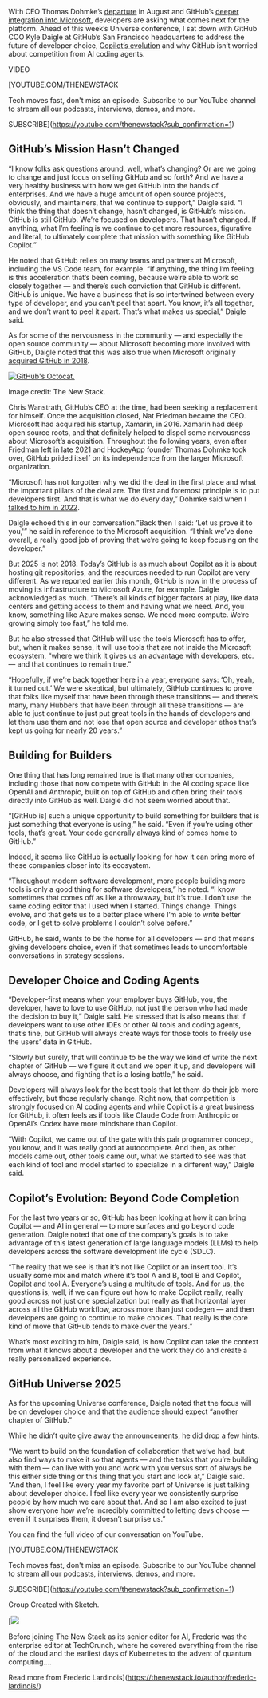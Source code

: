 With CEO Thomas Dohmke’s [departure](https://thenewstack.io/github-loses-its-ceo-and-independence/) in August and GitHub’s [deeper integration into Microsoft](https://thenewstack.io/github-will-prioritize-migrating-to-azure-over-feature-development/), developers are asking what comes next for the platform. Ahead of this week’s Universe conference, I sat down with GitHub COO Kyle Daigle at GitHub’s San Francisco headquarters to address the future of developer choice, [Copilot’s evolution](https://thenewstack.io/github-copilot-wants-to-become-your-peer-programmer/) and why GitHub isn’t worried about competition from AI coding agents.

VIDEO

[YOUTUBE.COM/THENEWSTACK

Tech moves fast, don't miss an episode. Subscribe to our YouTube
channel to stream all our podcasts, interviews, demos, and more.

SUBSCRIBE](https://youtube.com/thenewstack?sub_confirmation=1)

## GitHub’s Mission Hasn’t Changed

“I know folks ask questions around, well, what’s changing? Or are we going to change and just focus on selling GitHub and so forth? And we have a very healthy business with how we get GitHub into the hands of enterprises. And we have a huge amount of open source projects, obviously, and maintainers, that we continue to support,” Daigle said. “I think the thing that doesn’t change, hasn’t changed, is GitHub’s mission. GitHub is still GitHub. We’re focused on developers. That hasn’t changed. If anything, what I’m feeling is we continue to get more resources, figurative and literal, to ultimately complete that mission with something like GitHub Copilot.”

He noted that GitHub relies on many teams and partners at Microsoft, including the VS Code team, for example. “If anything, the thing I’m feeling is this acceleration that’s been coming, because we’re able to work so closely together — and there’s such conviction that GitHub is different. GitHub is unique. We have a business that is so intertwined between every type of developer, and you can’t peel that apart. You know, it’s all together, and we don’t want to peel it apart. That’s what makes us special,” Daigle said.

As for some of the nervousness in the community — and especially the open source community — about Microsoft becoming more involved with GitHub, Daigle noted that this was also true when Microsoft originally [acquired GitHub in 2018](https://news.microsoft.com/source/2018/06/04/microsoft-to-acquire-github-for-7-5-billion/).

[![GitHub's Octocat.](https://cdn.thenewstack.io/media/2025/10/8760877d-img_2684-scaled.jpg)](https://cdn.thenewstack.io/media/2025/10/8760877d-img_2684-scaled.jpg)

Image credit: The New Stack.

Chris Wanstrath, GitHub’s CEO at the time, had been seeking a replacement for himself. Once the acquisition closed, Nat Friedman became the CEO. Microsoft had acquired his startup, Xamarin, in 2016. Xamarin had deep open source roots, and that definitely helped to dispel some nervousness about Microsoft’s acquisition. Throughout the following years, even after Friedman left in late 2021 and HockeyApp founder Thomas Dohmke took over, GitHub prided itself on its independence from the larger Microsoft organization.

“Microsoft has not forgotten why we did the deal in the first place and what the important pillars of the deal are. The first and foremost principle is to put developers first. And that is what we do every day,” Dohmke said when I [talked to him in 2022](https://techcrunch.com/2022/10/26/four-years-after-being-acquired-by-microsoft-github-keeps-doing-its-thing/).

Daigle echoed this in our conversation.”Back then I said: ‘Let us prove it to you,'” he said in reference to the Microsoft acquisition. “I think we’ve done overall, a really good job of proving that we’re going to keep focusing on the developer.”

But 2025 is not 2018. Today’s GitHub is as much about Copilot as it is about hosting git repositories, and the resources needed to run Copilot are very different. As we reported earlier this month, GitHub is now in the process of moving its infrastructure to Microsoft Azure, for example. Daigle acknowledged as much. “There’s all kinds of bigger factors at play, like data centers and getting access to them and having what we need. And, you know, something like Azure makes sense. We need more compute. We’re growing simply too fast,” he told me.

But he also stressed that GitHub will use the tools Microsoft has to offer, but, when it makes sense, it will use tools that are not inside the Microsoft ecosystem, “where we think it gives us an advantage with developers, etc. — and that continues to remain true.”

“Hopefully, if we’re back together here in a year, everyone says: ‘Oh, yeah, it turned out.’ We were skeptical, but ultimately, GitHub continues to prove that folks like myself that have been through these transitions — and there’s many, many Hubbers that have been through all these transitions — are able to just continue to just put great tools in the hands of developers and let them use them and not lose that open source and developer ethos that’s kept us going for nearly 20 years.”

## Building for Builders

One thing that has long remained true is that many other companies, including those that now compete with GitHub in the AI coding space like OpenAI and Anthropic, built on top of GitHub and often bring their tools directly into GitHub as well. Daigle did not seem worried about that.

“[GitHub is] such a unique opportunity to build something for builders that is just something that everyone is using,” he said. “Even if you’re using other tools, that’s great. Your code generally always kind of comes home to GitHub.”

Indeed, it seems like GitHub is actually looking for how it can bring more of these companies closer into its ecosystem.

“Throughout modern software development, more people building more tools is only a good thing for software developers,” he noted. “I know sometimes that comes off as like a throwaway, but it’s true. I don’t use the same coding editor that I used when I started. Things change. Things evolve, and that gets us to a better place where I’m able to write better code, or I get to solve problems I couldn’t solve before.”

GitHub, he said, wants to be the home for all developers — and that means giving developers choice, even if that sometimes leads to uncomfortable conversations in strategy sessions.

## Developer Choice and Coding Agents

“Developer-first means when your employer buys GitHub, you, the developer, have to love to use GitHub, not just the person who had made the decision to buy it,” Daigle said. He stressed that is also means that if developers want to use other IDEs or other AI tools and coding agents, that’s fine, but GitHub will always create ways for those tools to freely use the users’ data in GitHub.

“Slowly but surely, that will continue to be the way we kind of write the next chapter of GitHub — we figure it out and we open it up, and developers will always choose, and fighting that is a losing battle,” he said.

Developers will always look for the best tools that let them do their job more effectively, but those regularly change. Right now, that competition is strongly focused on AI coding agents and while Copilot is a great business for GitHub, it often feels as if tools like Claude Code from Anthropic or OpenAI’s Codex have more mindshare than Copilot.

“With Copilot, we came out of the gate with this pair programmer concept, you know, and it was really good at autocomplete. And then, as other models came out, other tools came out, what we started to see was that each kind of tool and model started to specialize in a different way,” Daigle said.

## Copilot’s Evolution: Beyond Code Completion

For the last two years or so, GitHub has been looking at how it can bring Copilot — and AI in general — to more surfaces and go beyond code generation. Daigle noted that one of the company’s goals is to take advantage of this latest generation of large language models (LLMs) to help developers across the software development life cycle (SDLC).

“The reality that we see is that it’s not like Copilot or an insert tool. It’s usually some mix and match where it’s tool A and B, tool B and Copilot, Copilot and tool A. Everyone’s using a multitude of tools. And for us, the questions is, well, if we can figure out how to make Copilot really, really good across not just one specialization but really as that horizontal layer across all the GitHub workflow, across more than just codegen — and then developers are going to continue to make choices. That really is the core kind of move that GitHub tends to make over the years.”

What’s most exciting to him, Daigle said, is how Copilot can take the context from what it knows about a developer and the work they do and create a really personalized experience.

## GitHub Universe 2025

As for the upcoming Universe conference, Daigle noted that the focus will be on developer choice and that the audience should expect “another chapter of GitHub.”

While he didn’t quite give away the announcements, he did drop a few hints.

“We want to build on the foundation of collaboration that we’ve had, but also find ways to make it so that agents — and the tasks that you’re building with them — can live with you and work with you versus sort of always be this either side thing or this thing that you start and look at,” Daigle said. “And then, I feel like every year my favorite part of Universe is just talking about developer choice. I feel like every year we consistently surprise people by how much we care about that. And so I am also excited to just show everyone how we’re incredibly committed to letting devs choose — even if it surprises them, it doesn’t surprise us.”

You can find the full video of our conversation on YouTube.

[YOUTUBE.COM/THENEWSTACK

Tech moves fast, don't miss an episode. Subscribe to our YouTube
channel to stream all our podcasts, interviews, demos, and more.

SUBSCRIBE](https://youtube.com/thenewstack?sub_confirmation=1)

Group
Created with Sketch.

[![](https://thenewstack.io/wp-content/uploads/2025/03/15a7eb12-cropped-4e88ac40-frederic-profile-2-600x600.jpg)

Before joining The New Stack as its senior editor for AI, Frederic was the enterprise editor at TechCrunch, where he covered everything from the rise of the cloud and the earliest days of Kubernetes to the advent of quantum computing....

Read more from Frederic Lardinois](https://thenewstack.io/author/frederic-lardinois/)